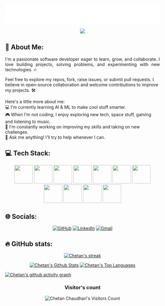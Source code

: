 <!--## 💫 About Me:-->
<p align="center">
  <img src="name.svg">
</p>

<p align="center">
  <img src="https://readme-typing-svg.demolab.com/?lines=Full%20Stack%20Web%20Developer!;Always%20learning%20new%20things!%20&font=Fira%20Code&center=true&width=440&height=45&color=f75c7e&vCenter=true&size=22&pause=1000">
</p>


## 👋 About Me:

<p align="justify">
  I'm a passionate software developer eager to learn, grow, and collaborate. I love building projects, solving problems, and experimenting with new technologies. 🔥

  Feel free to explore my repos, fork, raise issues, or submit pull requests. I believe in open-source collaboration and welcome contributions to improve my projects. 🛠️

  Here's a little more about me:<br/>
  💻 I’m currently learning AI & ML to make cool stuff smarter.<br/>
  🎮 When I'm not coding, I enjoy exploring new tech, space stuff, gaming and listening to music.<br/>
  🌱 I'm constantly working on improving my skills and taking on new challenges.<br/>
  💬 Ask me anything! I'll try to help whenever I can.<br/>
</p>

## 💻 Tech Stack:

<p align="center">
  <img src="https://cdn.jsdelivr.net/gh/devicons/devicon/icons/python/python-original-wordmark.svg" height="60" width="60"/> 
  <img src="https://cdn.jsdelivr.net/gh/devicons/devicon/icons/java/java-original-wordmark.svg" height="60" width="60"/>
  <img src="https://cdn.jsdelivr.net/gh/devicons/devicon/icons/github/github-original.svg" height="60" width="60"/>
  <img src="https://cdn.jsdelivr.net/gh/devicons/devicon/icons/mysql/mysql-original-wordmark.svg" height="60" width="60"/>
  <img src="https://cdn.jsdelivr.net/gh/devicons/devicon/icons/html5/html5-original-wordmark.svg" height="60" width="60"/>
  <img src="https://cdn.jsdelivr.net/gh/devicons/devicon/icons/css3/css3-original-wordmark.svg" height="60" width="60"/>
  <img src="https://cdn.jsdelivr.net/gh/devicons/devicon/icons/bootstrap/bootstrap-original-wordmark.svg" height="60" width="60"/>
  <img src="https://cdn.jsdelivr.net/gh/devicons/devicon/icons/firebase/firebase-plain-wordmark.svg" height="60" width="60"/>
  <img src="https://cdn.jsdelivr.net/gh/devicons/devicon/icons/sqlite/sqlite-original-wordmark.svg" height="60" width="60"/>
  <img src="https://cdn.jsdelivr.net/gh/devicons/devicon/icons/c/c-original.svg" height="60" width="60"/>
  <img src="https://cdn.jsdelivr.net/gh/devicons/devicon/icons/amazonwebservices/amazonwebservices-plain-wordmark.svg" height="60" width="60"/>
</p>

## 🌐 Socials:

<p align="center">
  <a href="https://github.com/Ai-Chetan">
  <img src="https://img.shields.io/badge/GitHub-100000?style=for-the-badge&logo=github&logoColor=white" alt="GitHub"></a>
  <a href="https://www.linkedin.com/in/chaudharichetan1729/">
  <img src="https://img.shields.io/badge/linkedin-%230077B5.svg?style=for-the-badge&logo=linkedin&logoColor=white" alt="LinkedIn"></a>
  <a href="mailto:chetankc2005@gmail.com">
  <img src="https://img.shields.io/badge/email-%23D14836.svg?style=for-the-badge&logo=gmail&logoColor=white" alt="Gmail">
  </a>
</p>
  

## 🔥 GitHub stats:

<!-- GitHub Readme Streak Stats -->
<p align="center">
  <a href="https://github.com/Ai-Chetan">
    <img title="GitHub Stats" alt="Chetan's streak" src="https://streak-stats.demolab.com/?user=Ai-Chetan&layout=compact&theme=react&hide_border=true&bg_color=1F222E&title_color=F85D7F&icon_color=F8D866"/>
  </a>
</p>

<p align="center">
  <a href="https://github.com/Ai-Chetan"><img alt="Chetan's Github Stats" src="https://github-readme-stats.vercel.app/api?username=Ai-Chetan&show_icons=true&include_all_commits=true&count_private=true&theme=react&hide_border=true&bg_color=1F222E&title_color=F85D7F&rank_icon=github&icon_color=F8D866" height="192px"/></a>
  <a href="https://github.com/Ai-Chetan"><img alt="Chetan's Top Languages" src="https://github-readme-stats.vercel.app/api/top-langs/?username=Ai-Chetan&layout=compact&theme=react&hide_border=true&bg_color=1F222E&title_color=F85D7F&icon_color=F8D866&hide=HTML,Jupyter%20Notebook" height="192px"/></a>
  <br/>
</p>


[![Chetan's github activity graph](https://github-readme-activity-graph.vercel.app/graph?username=Ai-Chetan&bg_color=1F222E&color=F8D866&line=F85D7F&point=FFFFFF&area=true&hide_border=true)](https://github.com/Ai-Chetan/github-readme-activity-graph)

<h3 align="center">Visitor's count</h3>
<p align="center"><img src="https://profile-counter.glitch.me/{Ai-Chetan}/count.svg/" alt="Chetan Chaudhari's Visitors Count" /></p>
